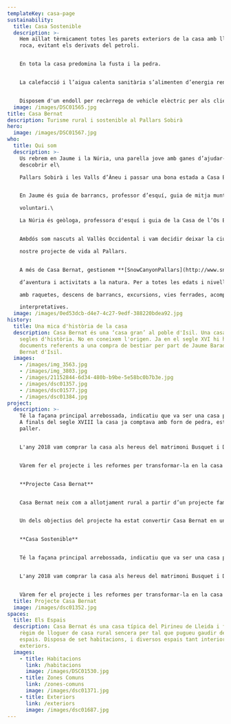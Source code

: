 ```yaml
---
templateKey: casa-page
sustainability:
  title: Casa Sostenible
  description: >-
    Hem aïllat tèrmicament totes les parets exteriors de la casa amb llana de
    roca, evitant els derivats del petroli.


    En tota la casa predomina la fusta i la pedra.


    La calefacció i l’aigua calenta sanitària s’alimenten d’energia renovable, amb estella procedent del Pallars.


    Disposem d'un endoll per recàrrega de vehicle elèctric per als clients.
  image: /images/DSC01565.jpg
title: Casa Bernat
description: Turisme rural i sostenible al Pallars Sobirà
hero:
  image: /images/DSC01567.jpg
who:
  title: Qui som
  description: >-
    Us rebrem en Jaume i la Núria, una parella jove amb ganes d’ajudar-vos a
    descobrir el\

    Pallars Sobirà i les Valls d’Àneu i passar una bona estada a Casa Bernat.


    En Jaume és guia de barrancs, professor d’esquí, guia de mitja muntanya i bomber\

    voluntari.\

    La Núria és geòloga, professora d'esquí i guia de la Casa de l’Os Bru del Pirineu.¸


    Ambdós som nascuts al Vallès Occidental i vam decidir deixar la ciutat per començar el\

    nostre projecte de vida al Pallars.


    A més de Casa Bernat, gestionem **[SnowCanyonPallars](http://www.snowcanyonpallars.com/ca/)**, la nostra petita empresa d’esports\

    d’aventura i activitats a la natura. Per a totes les edats i nivells, fem classes d’esquí, sortides\

    amb raquetes, descens de barrancs, excursions, vies ferrades, acompanyaments i sortides\

    interpretatives.
  image: /images/0ed53dcb-d4e7-4c27-9edf-388220bdea92.jpg
history:
  title: Una mica d'història de la casa
  description: Casa Bernat és una ‘casa gran’ al poble d'Isil. Una casa amb molts
    segles d'història. No en coneixem l'origen. Ja en el segle XVI hi ha
    documents referents a una compra de bestiar per part de Jaume Barado de Casa
    Bernat d'Isil.
  images:
    - /images/img_3563.jpg
    - /images/img_3803.jpg
    - /images/21152844-6d34-480b-b9be-5e58bc0b7b3e.jpg
    - /images/dsc01357.jpg
    - /images/dsc01577.jpg
    - /images/dsc01384.jpg
project:
  description: >-
    Té la façana principal arrebossada, indicatiu que va ser una casa pròspera.
    A finals del segle XVIII la casa ja comptava amb forn de pedra, estable i
    paller.


    L'any 2018 vam comprar la casa als hereus del matrimoni Busquet i Duran, que la van gaudir més de 50 anys com a casa destiueig.


    Vàrem fer el projecte i les reformes per transformar-la en la casa de turisme rural que és ara.


    **Projecte Casa Bernat**


    Casa Bernat neix com a allotjament rural a partir d’un projecte familiar, amb la il·lusió de restaurar i adequar la casa, mantenint l'essència d’una casa antiga dels Pirineus.


    Un dels objectius del projecte ha estat convertir Casa Bernat en una casa rural sostenible i eficient, respectant el medi, el poble i la gent que hi viu.


    **Casa Sostenible**


    Té la façana principal arrebossada, indicatiu que va ser una casa pròspera. A finals del segle XVIII la casa ja comptava amb forn de pedra, estable i paller.


    L'any 2018 vam comprar la casa als hereus del matrimoni Busquet i Duran, que la van gaudir més de 50 anys com a casa destiueig.


    Vàrem fer el projecte i les reformes per transformar-la en la casa de turisme rural que és ara.
  title: Projecte Casa Bernat
  image: /images/dsc01352.jpg
spaces:
  title: Els Espais
  description: Casa Bernat és una casa típica del Pirineu de Lleida i funciona en
    règim de lloguer de casa rural sencera per tal que pugueu gaudir de tots els
    espais. Disposa de set habitacions, i diversos espais tant interiors com
    exteriors.
  images:
    - title: Habitacions
      link: /habitacions
      image: /images/DSC01530.jpg
    - title: Zones Comuns
      link: /zones-comuns
      image: /images/dsc01371.jpg
    - title: Exteriors
      link: /exteriors
      image: /images/dsc01687.jpg
---
```

